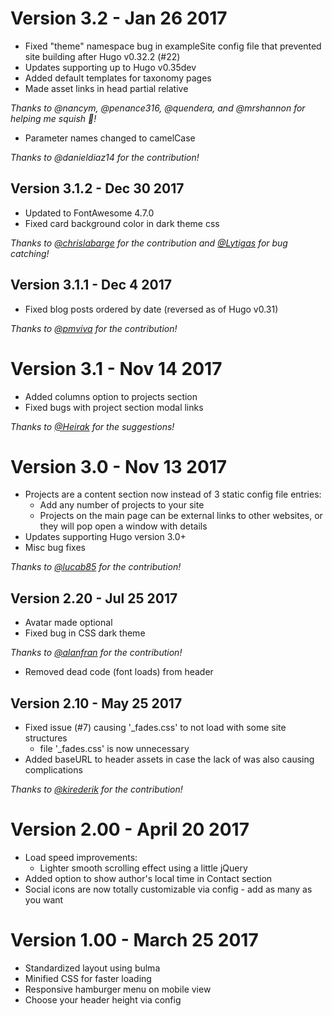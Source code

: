 # Version 3.2 - Jan 26 2017

- Fixed "theme" namespace bug in exampleSite config file that prevented site building after Hugo v0.32.2 (#22)
- Updates supporting up to Hugo v0.35dev
- Added default templates for taxonomy pages
- Made asset links in head partial relative

*Thanks to @nancym, @penance316, @quendera, and @mrshannon for helping me squish 🐞!*

- Parameter names changed to camelCase

*Thanks to @danieldiaz14 for the contribution!*

## Version 3.1.2 - Dec 30 2017

- Updated to FontAwesome 4.7.0
- Fixed card background color in dark theme css

*Thanks to [@chrislabarge](https://github.com/chrislabarge) for the contribution and [@Lytigas](https://github.com/Lytigas) for bug catching!*

## Version 3.1.1 - Dec 4 2017

- Fixed blog posts ordered by date (reversed as of Hugo v0.31)

*Thanks to [@pmviva](https://github.com/pmviva) for the contribution!*

# Version 3.1 - Nov 14 2017

- Added columns option to projects section
- Fixed bugs with project section modal links

*Thanks to [@Heirak](https://github.com/Heirak) for the suggestions!*

# Version 3.0 - Nov 13 2017

- Projects are a content section now instead of 3 static config file entries:
  - Add any number of projects to your site
  - Projects on the main page can be external links to other websites, or they will pop open a window with details
- Updates supporting Hugo version 3.0+
- Misc bug fixes

*Thanks to [@lucab85](https://github.com/lucab85) for the contribution!*

## Version 2.20 - Jul 25 2017

- Avatar made optional
- Fixed bug in CSS dark theme

*Thanks to [@alanfran](https://github.com/alanfran) for the contribution!*

- Removed dead code (font loads) from header

## Version 2.10 - May 25 2017

- Fixed issue (#7) causing '_fades.css' to not load with some site structures
  - file '_fades.css' is now unnecessary
- Added baseURL to header assets in case the lack of was also causing complications

*Thanks to [@kirederik](https://github.com/kirederik) for the contribution!*

# Version 2.00 - April 20 2017

- Load speed improvements:
  - Lighter smooth scrolling effect using a little jQuery
- Added option to show author's local time in Contact section
- Social icons are now totally customizable via config - add as many as you want

# Version 1.00 - March 25 2017

- Standardized layout using bulma
- Minified CSS for faster loading
- Responsive hamburger menu on mobile view
- Choose your header height via config
